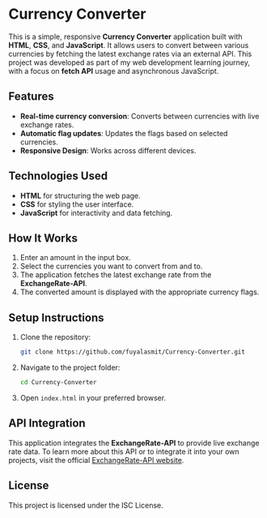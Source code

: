 
# Currency Converter

This is a simple, responsive **Currency Converter** application built with **HTML**, **CSS**, and **JavaScript**. It allows users to convert between various currencies by fetching the latest exchange rates via an external API. This project was developed as part of my web development learning journey, with a focus on **fetch API** usage and asynchronous JavaScript.

## Features
- **Real-time currency conversion**: Converts between currencies with live exchange rates.
- **Automatic flag updates**: Updates the flags based on selected currencies.
- **Responsive Design**: Works across different devices.

## Technologies Used
- **HTML** for structuring the web page.
- **CSS** for styling the user interface.
- **JavaScript** for interactivity and data fetching.


## How It Works
1. Enter an amount in the input box.
2. Select the currencies you want to convert from and to.
3. The application fetches the latest exchange rate from the **ExchangeRate-API**.
4. The converted amount is displayed with the appropriate currency flags.

## Setup Instructions
1. Clone the repository:
   ```bash
   git clone https://github.com/fuyalasmit/Currency-Converter.git
   ```
2. Navigate to the project folder:
   ```bash
   cd Currency-Converter
   ```
3. Open `index.html` in your preferred browser.

## API Integration
This application integrates the **ExchangeRate-API** to provide live exchange rate data. To learn more about this API or to integrate it into your own projects, visit the official [ExchangeRate-API website](https://www.exchangerate-api.com/).


## License
This project is licensed under the ISC License.
